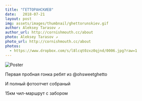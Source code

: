 ```yaml
---
title: "ГЕТТОРАНСКИЕВ"
date:   2018-07-21
layout: post
img: assets/images/thumbnail/ghettorunskiev.gif
author: Aleksey Tarasov ↗
author_url: http://cornishmouth.cc/about
photo: Aleksey Tarasov ↗
photo_url: http://cornishmouth.cc/about
photos:
  - https://www.dropbox.com/s/l8lcqt0zxz0qjnd/0006.jpg?raw=1
---
```


![Poster](https://www.dropbox.com/s/7ikmvvn6s87hm4g/pstr2.jpg?raw=1)

Первая пробная гонка ребят из @ohsweetghetto

И полный фотоотчет собраный 

15км чил-маршрут с забором 
